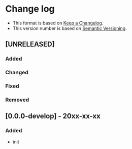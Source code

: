 # Change log

* This format is based on [Keep a Changelog](https:/keepachangelog.com/).
* This version number is based on [Semantic Versioning](https://semver.org/).

## [UNRELEASED]
### Added
### Changed
### Fixed
### Removed

## [0.0.0-develop] - 20xx-xx-xx
### Added
* init

